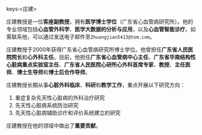 keys:<庄建>


庄建教授是一位**客座副教授**，拥有**医学博士学位**（广东省心血管病研究所）。他的专业领域包括**心血管外科学**、**医学大数据的分析与应用**，以及**心血管智能诊疗**。如需联系他，可以通过发送电子邮件至`Zhuangjian5413@tom.com`。

庄建教授于2000年获得广东省心血管病研究所博士学位。他曾担任**广东省人民医院院长**和**心外科主任**。目前，他担任**广东省心血管病中心主任**、**广东省华南结构性心脏病重点实验室主任**、**广东省人民医院心研所心外科首席专家**、**教授**、**主任医师**、**博士生导师**和**博士后合作导师**。

庄建教授长期从事**心脏外科临床**、**科研**和**教学工作**，重点开展以下研究方向：

1. 重症复杂先天性心脏病的外科治疗研究
2. 先天性心脏病系统防治研究
3. 先天性心脏病辅助诊疗和评价系统建立的研究

庄建教授在他的领域中做出了**重要贡献**。